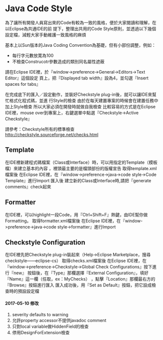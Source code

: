 # Java Code Style
為了讓所有開發人員寫出來的Code有較為一致的風格，便於大家閱讀和理解，在以Eclipse為共通IDE的前
提下，整理出共用的Code Style原則，並透過以下幾個設定檔，減輕大家手動維護一致風格的麻煩

基本上以Sun版本的Java Coding Convention為基礎，但有小部份調整，例如：


* 每行字元數放寛為100
* 不檢查Construcotr參數造成的類別同名屬性遮蔽

請在Eclipse IDE裡，於『window->preference->General->Editors->Text Editor』這個設定
頁上，把『Displayed tab width』設為4，並勾選『Insert spaces for tabs』

在完成底下的匯入／設定動作，並裝好Checkstyle plug-in後，就可以讓IDE來幫忙格式化程式碼，並進
行Style的檢查
由於在每天建置專案的時候會在建置任務中加上Style檢查
所以大家必須在開發時就做自我檢查
比較容易的方式是在Eclipse IDE裡，mouse over到專案上，右鍵選單中點選『Checkstyle->Active
 Checkstyle』

請參考：Checkstyle所有的標準檢查 http://checkstyle.sourceforge.net/checks.html
## Template
在IDE裡新建程式碼檔案（Class或Interface）時，可以用指定的Template（模板檔）來建立基本的內容
，裡頭最主要的是檔頭部份的版權宣告
取得template.xml檔案後
在Eclipse IDE裡，在『window->preference->java->code style->Code Template』進行Import
匯入後
建立新的Class或Interface時,請把『generate comments』check起來

## Formatter
在IDE裡，可以highlight一段Code，用『Ctrl+Shift+F』熱鍵，由IDE幫你做Formatting。
取得formatter.xml檔案後
在Eclipse IDE裡，在『window->preference->java->code style->formatter』進行Import

## Checkstyle Configuration
在IDE裡先把Checkstyle plug-in裝起來（Help->Eclipse Marketplace，搜尋checkstyle——eclipse-cs）
取得checks.xml檔案後
在Eclipse IDE裡，在『window->preference->Checkstyle->Global Check Configurations』按下進行『new』
按鈕後，在『Type』那欄選擇『External Configuration』，填好『Name』這一欄（任取，ex：MyChecks）
，點擊『Location』那欄最右方的『Browse』按鈕進行匯入
匯入成功後，用『Set as Default』按鈕，把它設成檢查時的預設設定檔

#### 2017-05-10 修改
1. severity defaults to warning
2. 允許property accessor不提供javadoc comment
3. 只對local variable做HiddenField的檢查
4. 停用DesignForExtension檢查
